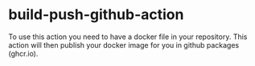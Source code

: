 # build-push-github-action

To use this action you need to have a docker file in your repository.
This action will then publish your docker image for you in github packages (ghcr.io).